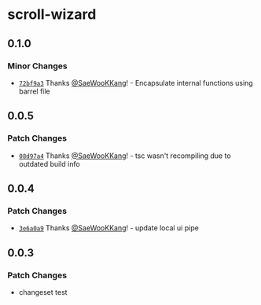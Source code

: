 # scroll-wizard

## 0.1.0

### Minor Changes

- [`72bf9a3`](https://github.com/SaeWooKKang/scroll-wizard/commit/72bf9a3f4e0be96d410a337cb15cc44fca687b0b) Thanks [@SaeWooKKang](https://github.com/SaeWooKKang)! - Encapsulate internal functions using barrel file

## 0.0.5

### Patch Changes

- [`08d97a4`](https://github.com/SaeWooKKang/scroll-wizard/commit/08d97a4cf425e0cc25906416f2754a5269d33098) Thanks [@SaeWooKKang](https://github.com/SaeWooKKang)! - tsc wasn't recompiling due to outdated build info

## 0.0.4

### Patch Changes

- [`3e6a0a9`](https://github.com/SaeWooKKang/scroll-wizard/commit/3e6a0a918685ebc7bc92827b5a96c5e367ef8acc) Thanks [@SaeWooKKang](https://github.com/SaeWooKKang)! - update local ui pipe

## 0.0.3

### Patch Changes

- changeset test
